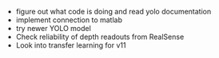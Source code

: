 
- figure out what code is doing and read yolo documentation
- implement connection to matlab
- try newer YOLO model
- Check reliability of depth readouts from RealSense
- Look into transfer learning for v11

